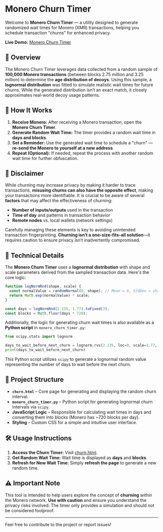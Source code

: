 # Monero Churn Timer

Welcome to **Monero Churn Timer** — a utility designed to generate randomized wait times for Monero (XMR) transactions, helping you schedule transaction "churns" for enhanced privacy.

**Live Demo:** [Monero Churn Timer](https://m-a-x-c.github.io/Monero-Churn-Timer/churn.html)

## 📌 Overview

The Monero Churn Timer leverages data collected from a random sample of **100,000 Monero transactions** (between blocks 2.75 million and 3.25 million) to determine the **age distribution of decoys**. Using this sample, a **lognormal distribution** was fitted to simulate realistic wait times for future churns. While the generated distribution isn’t an exact match, it closely approximates real-world decoy usage patterns.

## 🚀 How It Works

1. **Receive Monero:** After receiving a Monero transaction, open the **Monero Churn Timer**.
2. **Generate Random Wait Time:** The timer provides a random wait time in **days and blocks**.
3. **Set a Reminder:** Use the generated wait time to schedule a "churn" — **re-send the Monero to yourself at a new address**.
4. **Repeat (Optional):** If needed, repeat the process with another random wait time for further obfuscation.

## 📝 Disclaimer

While churning may increase privacy by making it harder to trace transactions, **misusing churns can also have the opposite effect**, making your transactions more identifiable. It is crucial to be aware of several **factors** that may affect the effectiveness of churning:

- **Number of inputs/outputs** used in the transaction  
- **Time of day** and patterns in transaction behavior  
- **Remote nodes** vs. local wallets (network settings)  

Carefully managing these elements is key to avoiding unintended transaction fingerprinting. **Churning isn’t a one-size-fits-all solution**—it requires caution to ensure privacy isn’t inadvertently compromised.

## 🔧 Technical Details

The **Monero Churn Timer** uses a **lognormal distribution** with shape and scale parameters derived from the sampled transaction data. Here's the core logic:

```javascript
function logNormRnd(shape, scale) {
  const normalValue = randomNormal(0, shape); // Mean = 0, StdDev = shape (sigma)
  return Math.exp(normalValue) * scale;
}

const days = logNormRnd(2.135, 1.77).toFixed(3);
const blocks = Math.floor(days * 720);
```

Additionally, the logic for generating churn wait times is also available as a **Python script** in `monero_churn_timer.py`:

```python
from scipy.stats import lognorm

days_to_wait_before_next_churn = lognorm.rvs(2.135, loc=0, scale=1.77, size=1)[0]
print(days_to_wait_before_next_churn)
```

This Python script utilizes `scipy` to generate a lognormal random value representing the number of days to wait before the next churn.

## 📂 Project Structure

- **`churn.html`** – Core page for generating and displaying the random churn interval.
- **`monero_churn_timer.py`** – Python script for generating lognormal churn intervals via `scipy`.
- **JavaScript Logic** – Responsible for calculating wait times in days and converting them into blocks (Monero has ~720 blocks per day).
- **Styling** – Custom CSS for a simple and intuitive user interface.

## 🛠 Usage Instructions

1. **Access the Churn Timer:** Visit [churn.html](https://m-a-x-c.github.io/Monero-Churn-Timer/churn.html).
2. **Get Random Wait Time:** Wait time is displayed as **days** and **blocks**.
3. **Refresh for New Wait Time:** Simply **refresh the page** to generate a new random time.

## ⚠️ Important Note

This tool is intended to help users explore the concept of **churning** within the Monero network. **Use with caution** and ensure you understand the privacy risks involved. The timer only provides a simulation and should not be considered foolproof.

---

Feel free to contribute to the project or report issues!
